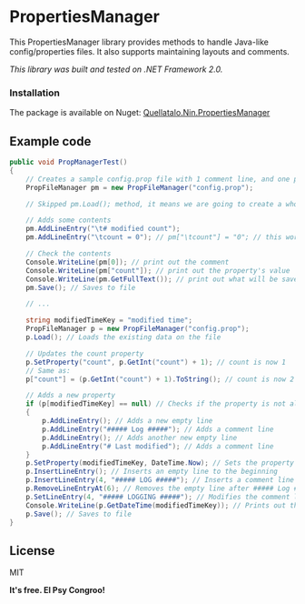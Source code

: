 # PropertiesManager

This PropertiesManager library provides methods to handle Java-like config/properties files. It also supports maintaining layouts and comments.

_This library was built and tested on .NET Framework 2.0._

### Installation

The package is available on Nuget: [Quellatalo.Nin.PropertiesManager](https://www.nuget.org/packages/Quellatalo.Nin.PropertiesManager/)

## Example code

```cs
public void PropManagerTest()
{
    // Creates a sample config.prop file with 1 comment line, and one property
    PropFileManager pm = new PropFileManager("config.prop");

    // Skipped pm.Load(); method, it means we are going to create a whole new file

    // Adds some contents
    pm.AddLineEntry("\t# modified count");
    pm.AddLineEntry("\tcount = 0"); // pm["\tcount"] = "0"; // this works too

    // Check the contents
    Console.WriteLine(pm[0]); // print out the comment
    Console.WriteLine(pm["count"]); // print out the property's value
    Console.WriteLine(pm.GetFullText()); // print out what will be saved to file
    pm.Save(); // Saves to file

    // ...

    string modifiedTimeKey = "modified time";
    PropFileManager p = new PropFileManager("config.prop");
    p.Load(); // Loads the existing data on the file

    // Updates the count property
    p.SetProperty("count", p.GetInt("count") + 1); // count is now 1
    // Same as:
    p["count"] = (p.GetInt("count") + 1).ToString(); // count is now 2

    // Adds a new property
    if (p[modifiedTimeKey] == null) // Checks if the property is not already exist
    {
        p.AddLineEntry(); // Adds a new empty line
        p.AddLineEntry("##### Log #####"); // Adds a comment line
        p.AddLineEntry(); // Adds another new empty line
        p.AddLineEntry("# Last modified"); // Adds a comment line
    }
    p.SetProperty(modifiedTimeKey, DateTime.Now); // Sets the property
    p.InsertLineEntry(); // Inserts an empty line to the beginning
    p.InsertLineEntry(4, "##### LOG #####"); // Inserts a comment line just about the ##### Log ##### line
    p.RemoveLineEntryAt(6); // Removes the empty line after ##### Log ##### line
    p.SetLineEntry(4, "##### LOGGING #####"); // Modifies the comment line ##### LOG #####
    Console.WriteLine(p.GetDateTime(modifiedTimeKey)); // Prints out the modified time
    p.Save(); // Saves to file
}
```


License
----

MIT


**It's free. El Psy Congroo!**
